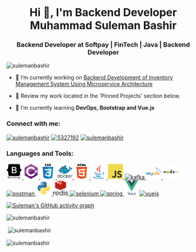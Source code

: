 <h1 align="center">Hi 👋, I'm Backend Developer Muhammad Suleman Bashir</h1>
<h3 align="center">Backend Developer at Softpay | FinTech | Java | Backend Developer</h3>

<p align="left"> <img src="https://komarev.com/ghpvc/?username=sulemanbashir&label=Profile%20views&color=0e75b6&style=flat" alt="sulemanbashir" /> </p>

- 🔭 I’m currently working on [Backend Development of Inventory Management System Using Microservice Architecture](https://github.com/sulemanbashir/microservice)

- 🔎 Review my work located in the 'Pinned Projects' section below.

- 🌱 I’m currently learning **DevOps, Bootstrap and Vue.js**

<h3 align="left">Connect with me:</h3>
<p align="left">
<a href="https://linkedin.com/in/sulemanbashir" target="blank"><img align="center" src="https://raw.githubusercontent.com/rahuldkjain/github-profile-readme-generator/master/src/images/icons/Social/linked-in-alt.svg" alt="sulemanbashir" height="30" width="40" /></a>
<a href="https://stackoverflow.com/users/5327192" target="blank"><img align="center" src="https://raw.githubusercontent.com/rahuldkjain/github-profile-readme-generator/master/src/images/icons/Social/stack-overflow.svg" alt="5327192" height="30" width="40" /></a>
<a href="https://dev.to/sulemanbashir" target="blank"><img align="center" src="https://raw.githubusercontent.com/rahuldkjain/github-profile-readme-generator/master/src/images/icons/Social/devto.svg" alt="sulemanbashir" height="30" width="40" /></a>
</p>

<h3 align="left">Languages and Tools:</h3>
<p align="left"> <a href="https://getbootstrap.com" target="_blank" rel="noreferrer"> <img src="https://raw.githubusercontent.com/devicons/devicon/master/icons/bootstrap/bootstrap-plain-wordmark.svg" alt="bootstrap" width="40" height="40"/> </a> <a href="https://www.w3schools.com/cs/" target="_blank" rel="noreferrer"> <img src="https://raw.githubusercontent.com/devicons/devicon/master/icons/csharp/csharp-original.svg" alt="csharp" width="40" height="40"/> </a> <a href="https://www.w3schools.com/css/" target="_blank" rel="noreferrer"> <img src="https://raw.githubusercontent.com/devicons/devicon/master/icons/css3/css3-original-wordmark.svg" alt="css3" width="40" height="40"/> </a> <a href="https://www.docker.com/" target="_blank" rel="noreferrer"> <img src="https://raw.githubusercontent.com/devicons/devicon/master/icons/docker/docker-original-wordmark.svg" alt="docker" width="40" height="40"/> </a> <a href="https://www.w3.org/html/" target="_blank" rel="noreferrer"> <img src="https://raw.githubusercontent.com/devicons/devicon/master/icons/html5/html5-original-wordmark.svg" alt="html5" width="40" height="40"/> </a> <a href="https://www.java.com" target="_blank" rel="noreferrer"> <img src="https://raw.githubusercontent.com/devicons/devicon/master/icons/java/java-original.svg" alt="java" width="40" height="40"/> </a> <a href="https://developer.mozilla.org/en-US/docs/Web/JavaScript" target="_blank" rel="noreferrer"> <img src="https://raw.githubusercontent.com/devicons/devicon/master/icons/javascript/javascript-original.svg" alt="javascript" width="40" height="40"/> </a> <a href="https://kafka.apache.org/" target="_blank" rel="noreferrer"> <img src="https://www.vectorlogo.zone/logos/apache_kafka/apache_kafka-icon.svg" alt="kafka" width="40" height="40"/> </a> <a href="https://www.mysql.com/" target="_blank" rel="noreferrer"> <img src="https://raw.githubusercontent.com/devicons/devicon/master/icons/mysql/mysql-original-wordmark.svg" alt="mysql" width="40" height="40"/> </a> <a href="https://nodejs.org" target="_blank" rel="noreferrer"> <img src="https://raw.githubusercontent.com/devicons/devicon/master/icons/nodejs/nodejs-original-wordmark.svg" alt="nodejs" width="40" height="40"/> </a> <a href="https://postman.com" target="_blank" rel="noreferrer"> <img src="https://www.vectorlogo.zone/logos/getpostman/getpostman-icon.svg" alt="postman" width="40" height="40"/> </a> <a href="https://www.python.org" target="_blank" rel="noreferrer"> <img src="https://raw.githubusercontent.com/devicons/devicon/master/icons/python/python-original.svg" alt="python" width="40" height="40"/> </a> <a href="https://redis.io" target="_blank" rel="noreferrer"> <img src="https://raw.githubusercontent.com/devicons/devicon/master/icons/redis/redis-original-wordmark.svg" alt="redis" width="40" height="40"/> </a> <a href="https://www.selenium.dev" target="_blank" rel="noreferrer"> <img src="https://raw.githubusercontent.com/detain/svg-logos/780f25886640cef088af994181646db2f6b1a3f8/svg/selenium-logo.svg" alt="selenium" width="40" height="40"/> </a> <a href="https://spring.io/" target="_blank" rel="noreferrer"> <img src="https://www.vectorlogo.zone/logos/springio/springio-icon.svg" alt="spring" width="40" height="40"/> </a> <a href="https://vuejs.org/" target="_blank" rel="noreferrer"> <img src="https://raw.githubusercontent.com/devicons/devicon/master/icons/vuejs/vuejs-original-wordmark.svg" alt="vuejs" width="40" height="40"/><img src="https://icons.iconarchive.com/icons/papirus-team/papirus-apps/512/terminus-icon.png/vuejs/vuejs-original-wordmark.svg" alt="vuejs" width="40" height="40"/> </a> </p>

[![Suleman's GitHub activity graph](https://activity-graph.herokuapp.com/graph?username=sulemanbashir&&theme=xcode)](https://github.com/sulemanbashir)

<p><img align="center" src="https://github-readme-stats.vercel.app/api/top-langs?username=sulemanbashir&show_icons=true&locale=en&layout=compact" alt="sulemanbashir" /></p>


<p>&nbsp;<img align="center" src="https://github-readme-stats.vercel.app/api?username=sulemanbashir&show_icons=true&locale=en&theme=tokyonight" alt="sulemanbashir" /></p>

<p><img align="center" src="https://github-readme-streak-stats.herokuapp.com/?user=sulemanbashir&&theme=tokyonight" alt="sulemanbashir" /></p>
